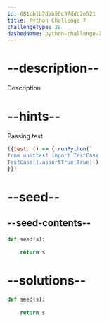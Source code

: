 ```yaml
---
id: 681cb1b2dab50c87ddb2e521
title: Python Challenge 7
challengeType: 29
dashedName: python-challenge-7
---
```


# --description--

Description

# --hints--

Passing test

```js
({test: () => { runPython(`
from unittest import TestCase
TestCase().assertTrue(True)`)
}})
```

# --seed--

## --seed-contents--

```py
def seed(s):
  
    return s

```

# --solutions--

```py
def seed(s):
  
    return s

```
